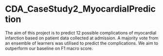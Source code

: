 # CDA_CaseStudy2_MyocardialPrediction
The aim of this project is to predict 12 possible complications of myocardial infarction based on patient data collected at admission. A majority vote from an ensemble of learners was utilised to predict the complications. We aim to outperform our baseline on F1 macro score.

